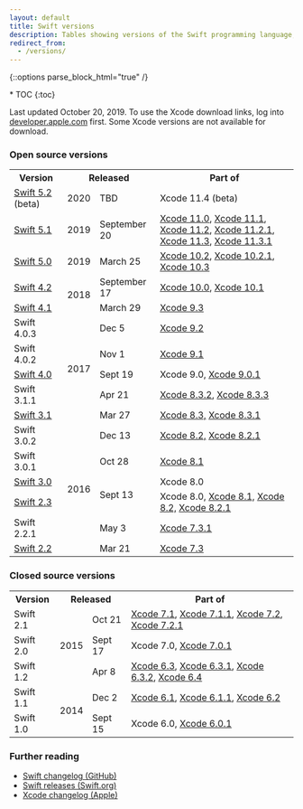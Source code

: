 ```yaml
---
layout: default
title: Swift versions
description: Tables showing versions of the Swift programming language, and their corresponding Xcode releases.
redirect_from: 
  - /versions/
---
```

{::options parse_block_html="true" /}

<div id="compact-toc">
* TOC
{:toc}
</div>

Last updated October 20, 2019. To use the Xcode download links, log into [developer.apple.com](https://developer.apple.com/) first. Some Xcode versions are not available for download.

### Open source versions

<table>
  <tr>
    <th>Version</th>
    <th colspan="2">Released</th>
    <th>Part of</th>
  </tr>
  <tr>
    <td>
      <a href="https://swift.org/blog/5-2-release-process/">Swift 5.2</a> (beta)
    </td>
    <td>2020</td>
    <td>TBD</td>
    <td>
      Xcode 11.4 (beta)
    </td>
  </tr>
  <tr>
    <td>
      <a href="https://swift.org/blog/swift-5-1-released/">Swift 5.1</a>
    </td>
    <td>2019</td>
    <td>September 20</td>
    <td>
      <a href="https://download.developer.apple.com/Developer_Tools/Xcode_11/Xcode_11.xip">Xcode 11.0</a>, 
      <a href="https://download.developer.apple.com/Developer_Tools/Xcode_11.1/Xcode_11.1.xip">Xcode 11.1</a>,
      <a href="https://developer.apple.com/services-account/download?path=/Developer_Tools/Xcode_11.2/Xcode_11.2.xip">Xcode 11.2</a>,
      <a href="https://developer.apple.com/services-account/download?path=/Developer_Tools/Xcode_11.2.1/Xcode_11.2.1.xip">Xcode 11.2.1</a>,
      <a href="https://developer.apple.com/services-account/download?path=/Developer_Tools/Xcode_11.3/Xcode_11.3.xip">Xcode 11.3</a>,
      <a href="https://developer.apple.com/services-account/download?path=/Developer_Tools/Xcode_11.3.1/Xcode_11.3.1.xip">Xcode 11.3.1</a>
    </td>
  </tr>
  <tr>
    <td>
      <a href="https://swift.org/blog/swift-5-released/">
        <span class="strong">Swift 5.0</span>
      </a>
    </td>
    <td>2019</td>
    <td>March 25</td>
    <td>
      <a href="https://download.developer.apple.com/Developer_Tools/Xcode_10.2/Xcode_10.2.xip">Xcode 10.2</a>,
      <a href="https://download.developer.apple.com/Developer_Tools/Xcode_10.2.1/Xcode_10.2.1.xip">Xcode 10.2.1</a>, 
      <a href="https://download.developer.apple.com/Developer_Tools/Xcode_10.3/Xcode_10.3.xip">Xcode 10.3</a>
    </td>
  </tr>
  <tr>
    <td>
      <a href="https://swift.org/blog/swift-4-2-released/">Swift 4.2</a>
    </td>
    <td rowspan="2">2018</td>
    <td>September 17</td>
    <td>
      <a href="https://download.developer.apple.com/Developer_Tools/Xcode_10/Xcode_10.xip">Xcode 10.0</a>,
      <a href="https://download.developer.apple.com/Developer_Tools/Xcode_10.1/Xcode_10.1.xip">Xcode 10.1</a>
    </td>
  </tr>
  <tr>
    <td>
      <a href="https://swift.org/blog/swift-4-1-released/">Swift 4.1</a>
    </td>
    <td>March 29</td>
    <td>
      <a href="https://download.developer.apple.com/Developer_Tools/Xcode_9.3/Xcode_9.3.xip">Xcode 9.3</a>
    </td>
  </tr>
  <tr>
    <td>Swift 4.0.3</td>
    <td rowspan="5">2017</td>
    <td>Dec 5</td>
    <td>
      <a href="https://download.developer.apple.com/Developer_Tools/Xcode_9.2/Xcode_9.2.xip">Xcode 9.2</a>
    </td>
  </tr>
  <tr>
    <td>Swift 4.0.2</td>
    <td>Nov 1</td>
    <td>
      <a href="https://download.developer.apple.com/Developer_Tools/Xcode_9.1/Xcode_9.1.xip">Xcode 9.1</a>
    </td>
  </tr>
  <tr>
    <td>
      <a href="https://swift.org/blog/swift-4-0-released/">
        <span class="strong">Swift 4.0</span>
      </a>
    </td>
    <td>Sept 19</td>
    <td>
      Xcode 9.0,
      <a href="https://download.developer.apple.com/Developer_Tools/Xcode_9.0.1/Xcode_9.0.1.xip">Xcode 9.0.1</a>
    </td>
  </tr>
  <tr>
    <td>Swift 3.1.1</td>
    <td>Apr 21</td>
    <td>
      <a href="https://download.developer.apple.com/Developer_Tools/Xcode_8.3.2/Xcode8.3.2.xip">Xcode 8.3.2</a>,
      <a href="https://download.developer.apple.com/Developer_Tools/Xcode_8.3.3/Xcode8.3.3.xip">Xcode 8.3.3</a>
    </td>
  </tr>
  <tr>
    <td>
      <a href="https://swift.org/blog/swift-3-1-released/">Swift 3.1</a>
    </td>
    <td>Mar 27</td>
    <td>
      <a href="https://download.developer.apple.com/Developer_Tools/Xcode_8.3/Xcode_8.3.xip">Xcode 8.3,</a>
      <a href="https://download.developer.apple.com/Developer_Tools/Xcode_8.3.1/Xcode_8.3.1.xip">Xcode 8.3.1</a>
    </td>
  </tr>
  <tr>
    <td>Swift 3.0.2</td>
    <td rowspan="6">2016</td>
    <td>Dec 13</td>
    <td>
      <a href="https://download.developer.apple.com/Developer_Tools/Xcode_8.2/Xcode_8.2.xip">Xcode 8.2,</a>
      <a href="https://download.developer.apple.com/Developer_Tools/Xcode_8.2.1/Xcode_8.2.1.xip">Xcode 8.2.1</a>
    </td>
  </tr>
  <tr>
    <td>Swift 3.0.1</td>
    <td>Oct 28</td>
    <td>
      <a href="https://download.developer.apple.com/Developer_Tools/Xcode_8.1/Xcode_8.1.xip">Xcode 8.1</a>
    </td>
  </tr>
  <tr>
    <td>
      <a href="https://swift.org/blog/swift-3-0-released/">
        <span class="strong">Swift 3.0</span>
      </a>
    </td>
    <td rowspan="2">Sept 13</td>
    <td>Xcode 8.0</td>
  </tr>
  <tr>
    <td>
      <a href="https://swift.org/blog/swift-2-3/">Swift 2.3</a>
    </td>
    <td>
      Xcode 8.0,
      <a href="https://download.developer.apple.com/Developer_Tools/Xcode_8.1/Xcode_8.1.xip">Xcode 8.1,</a>
      <a href="https://download.developer.apple.com/Developer_Tools/Xcode_8.2/Xcode_8.2.xip">Xcode 8.2,</a>
      <a href="https://download.developer.apple.com/Developer_Tools/Xcode_8.2.1/Xcode_8.2.1.xip">Xcode 8.2.1</a>
    </td>
  </tr>
  <tr>
    <td>Swift 2.2.1</td>
    <td>May 3</td>
    <td>
      <a href="https://download.developer.apple.com/Developer_Tools/Xcode_7.3.1/Xcode_7.3.1.dmg">Xcode 7.3.1</a>
    </td>
  </tr>
  <tr>
    <td>
      <a href="https://swift.org/blog/swift-2-2-released/">Swift 2.2</a>
    </td>
    <td>Mar 21</td>
    <td>
      <a href="https://download.developer.apple.com/Developer_Tools/Xcode_7.3/Xcode_7.3.dmg">Xcode 7.3</a>
    </td>
  </tr>
</table>

### Closed source versions

<table>
  <tr>
    <th>Version</th>
    <th colspan="2">Released</th>
    <th>Part of</th>
  </tr>
  <tr>
    <td>Swift 2.1</td>
    <td rowspan="3">2015</td>
    <td>Oct 21</td>
    <td>
      <a href="https://download.developer.apple.com/Developer_Tools/Xcode_7.1/Xcode_7.1.dmg">Xcode 7.1</a>, 
      <a href="https://download.developer.apple.com/Developer_Tools/Xcode_7.1.1/Xcode_7.1.1.dmg">Xcode 7.1.1</a>, 
      <a href="https://download.developer.apple.com/Developer_Tools/Xcode_7.2/Xcode_7.2.dmg">Xcode 7.2</a>, 
      <a href="https://download.developer.apple.com/Developer_Tools/Xcode_7.2.1/Xcode_7.2.1.dmg">Xcode 7.2.1</a>
    </td>
  </tr>
  <tr>
    <td><span class="strong">Swift 2.0</span></td>
    <td>Sept 17</td>
    <td>
      Xcode 7.0, 
      <a href="https://download.developer.apple.com/Developer_Tools/Xcode_7.0.1/Xcode_7.0.1.dmg">Xcode 7.0.1</a>
    </td>
  </tr>
  <tr>
    <td>Swift 1.2</td>
    <td>Apr 8</td>
    <td>
      <a href="https://download.developer.apple.com/Developer_Tools/Xcode_6.3/Xcode_6.3.dmg">Xcode 6.3</a>, 
      <a href="https://download.developer.apple.com/Developer_Tools/Xcode_6.3.1/Xcode_6.3.1.dmg">Xcode 6.3.1</a>, 
      <a href="https://download.developer.apple.com/Developer_Tools/Xcode_6.3.2/Xcode_6.3.2.dmg">Xcode 6.3.2</a>, 
      <a href="https://download.developer.apple.com/Developer_Tools/Xcode_6.4/Xcode_6.4.dmg">Xcode 6.4</a>
    </td>
  </tr>
  <tr>
    <td>Swift 1.1</td>
    <td rowspan="2">2014</td>
    <td>Dec 2</td>
    <td>
      <a href="https://download.developer.apple.com/Developer_Tools/xcode_6.1/56841_xcode_6.1.dmg">Xcode 6.1</a>, 
      <a href="https://download.developer.apple.com/Developer_Tools/xcode_6.1.1/xcode_6.1.1.dmg">Xcode 6.1.1</a>, 
      <a href="https://download.developer.apple.com/Developer_Tools/Xcode_6.2/Xcode_6.2.dmg">Xcode 6.2</a>
    </td>
  </tr>
  <tr>
    <td><span class="strong">Swift 1.0</span></td>
    <td>Sept 15</td>
    <td>
      Xcode 6.0, 
      <a href="https://download.developer.apple.com/Developer_Tools/xcode_6.0.1/xcode_6.0.1.dmg">Xcode 6.0.1</a>
    </td>
  </tr>
</table>

### Further reading

* [Swift changelog (GitHub)](https://github.com/apple/swift/blob/master/CHANGELOG.md)
* [Swift releases (Swift.org)](https://swift.org/download/#releases)
* [Xcode changelog (Apple)](https://developer.apple.com/library/content/releasenotes/DeveloperTools/RN-Xcode/Chapters/Introduction.html)